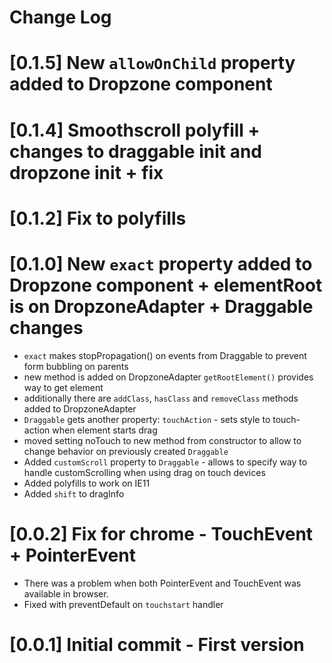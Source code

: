 # Change Log

# [0.1.5] New `allowOnChild` property added to Dropzone component

# [0.1.4] Smoothscroll polyfill  + changes to draggable init and dropzone init + fix

# [0.1.2] Fix to polyfills

# [0.1.0] New `exact` property added to Dropzone component + elementRoot is on DropzoneAdapter + Draggable changes
- `exact` makes stopPropagation() on events from Draggable to prevent form bubbling on parents
- new method is added on DropzoneAdapter `getRootElement()` provides way to get element 
- additionally there are `addClass`, `hasClass` and `removeClass` methods added to DropzoneAdapter
- `Draggable` gets another property: `touchAction` - sets style to touch-action when element starts drag
- moved setting noTouch to new method from constructor to allow to change behavior on previously created `Draggable`
- Added `customScroll` property to `Draggable` - allows to specify way to handle customScrolling when using drag on touch devices
- Added polyfills to work on IE11
- Added `shift` to dragInfo

# [0.0.2] Fix for chrome - TouchEvent + PointerEvent

- There was a problem when both PointerEvent and TouchEvent was available in browser.
- Fixed with preventDefault on `touchstart` handler

# [0.0.1] Initial commit - First version